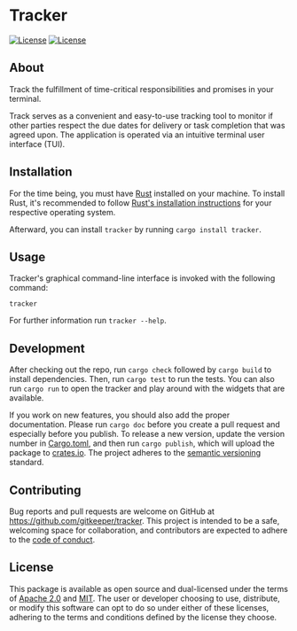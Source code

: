 # Tracker

[![License](https://img.shields.io/badge/license-Apache%202.0-blue?style=flat-square)](LICENSE-APACHE.md)
[![License](https://img.shields.io/badge/license-MIT-blue?style=flat-square)](LICENSE-MIT.md)

## About

Track the fulfillment of time-critical responsibilities and promises in your terminal.

Track serves as a convenient and easy-to-use tracking tool to monitor if other parties respect the
due dates for delivery or task completion that was agreed upon. The application is operated via an
intuitive terminal user interface (TUI).

## Installation

For the time being, you must have [Rust](https://www.rust-lang.org/) installed on your machine.
To install Rust, it's recommended to follow
[Rust's installation instructions](https://www.rust-lang.org/tools/install) for your respective
operating system.

Afterward, you can install `tracker` by running `cargo install tracker`.

## Usage

Tracker's graphical command-line interface is invoked with the following command:

`tracker`

For further information run `tracker --help`.

## Development

After checking out the repo, run `cargo check` followed by `cargo build` to install dependencies.
Then, run `cargo test` to run the tests. You can also run `cargo run` to open the tracker and play
around with the widgets that are available.

If you work on new features, you should also add the proper documentation. Please run `cargo doc`
before you create a pull request and especially before you publish. To release a new version,
update the version number in [Cargo.toml](Cargo.toml), and then run `cargo publish`, which will
upload the package to [crates.io](https://crates.io). The project adheres to the
[semantic versioning](https://semver.org/) standard.

## Contributing

Bug reports and pull requests are welcome on GitHub at https://github.com/gitkeeper/tracker. This
project is intended to be a safe, welcoming space for collaboration, and contributors are expected
to adhere to the [code of conduct](CODE_OF_CONDUCT.md).

## License

This package is available as open source and dual-licensed under the terms of
[Apache 2.0](LICENSE-APACHE.md) and [MIT](LICENSE-MIT.md). The user or developer choosing to use,
distribute, or modify this software can opt to do so under either of these licenses, adhering to
the terms and conditions defined by the license they choose.
